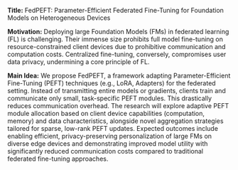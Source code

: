 **Title:** FedPEFT: Parameter-Efficient Federated Fine-Tuning for Foundation Models on Heterogeneous Devices

**Motivation:** Deploying large Foundation Models (FMs) in federated learning (FL) is challenging. Their immense size prohibits full model fine-tuning on resource-constrained client devices due to prohibitive communication and computation costs. Centralized fine-tuning, conversely, compromises user data privacy, undermining a core principle of FL.

**Main Idea:** We propose FedPEFT, a framework adapting Parameter-Efficient Fine-Tuning (PEFT) techniques (e.g., LoRA, Adapters) for the federated setting. Instead of transmitting entire models or gradients, clients train and communicate only small, task-specific PEFT modules. This drastically reduces communication overhead. The research will explore adaptive PEFT module allocation based on client device capabilities (computation, memory) and data characteristics, alongside novel aggregation strategies tailored for sparse, low-rank PEFT updates. Expected outcomes include enabling efficient, privacy-preserving personalization of large FMs on diverse edge devices and demonstrating improved model utility with significantly reduced communication costs compared to traditional federated fine-tuning approaches.